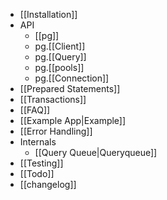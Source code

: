 * [[Installation]]
* API
    * [[pg]]
    * pg.[[Client]]
    * pg.[[Query]]
    * pg.[[pools]]
    * pg.[[Connection]]
* [[Prepared Statements]]
* [[Transactions]]
* [[FAQ]]
* [[Example App|Example]]
* [[Error Handling]]
* Internals
  * [[Query Queue|Queryqueue]]
* [[Testing]]
* [[Todo]]
* [[changelog]]